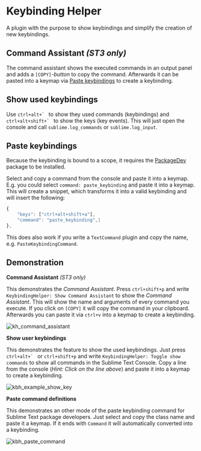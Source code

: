 # Keybinding Helper

A plugin with the purpose to show keybindings and simplify the creation of new keybindings.


## Command Assistant *(ST3 only)*

The command assistant shows the executed commands in an output panel and adds a `[COPY]`-*button* to copy the command. Afterwards it can be pasted into a keymap via [Paste keybindings](#paste-keybindings) to create a keybinding.


## Show used keybindings

Use ``ctrl+alt+` `` to show they used commands (keybindings) and ``ctrl+alt+shift+` `` to show the keys (key events). This will just open the console and call `sublime.log_commands` or `sublime.log_input`.


## Paste keybindings

Because the keybinding is bound to a scope, it requires the [PackageDev](https://packagecontrol.io/packages/PackageDev) package to be installed.

Select and copy a command from the console and paste it into a keymap.
E.g. you could select `command: paste_keybinding` and paste it into a keymap. This will create a snippet, which transforms it into a valid keybinding and will insert the following:

``` js
{
    "keys": ["ctrl+alt+shift+a"],
    "command": "paste_keybinding",|
},
```

This does also work if you write a `TextCommand` plugin and copy the name, e.g. `PasteKeybindingCommand`.

## Demonstration

__Command Assistant__ *(ST3 only)*

This demonstrates the *Command Assistant*. Press `ctrl+shift+p` and write `KeybindingHelper: Show Command Assistant` to show the *Command Assistant*. This will show the name and arguments of every command you execute. If you click on `[COPY]` it will copy the command in your clipboard. Afterwards you can paste it via `ctrl+v` into a keymap to create a keybinding.

![kh_command_assistant](https://cloud.githubusercontent.com/assets/12573621/14055462/856e63fa-f2e2-11e5-82b1-cc969d1739fd.gif)

__Show user keybindings__

This demonstrates the feature to show the used keybindings. Just press ``ctrl+alt+` `` or `ctrl+shift+p` and write `KeybindingHelper: Toggle show commands` to show all commands in the Sublime Text Console. Copy a line from the console (*Hint: Click on the line above*) and paste it into a keymap to create a keybinding.

![kbh_example_show_key](https://cloud.githubusercontent.com/assets/12573621/13863434/0f483dfc-ec9a-11e5-996b-c8bda789ea80.gif)

__Paste command definitions__

This demonstrates an other mode of the paste keybinding command for Sublime Text package developers. Just select and copy the class name and paste it a keymap. If it ends with `Command` it will automatically converted into a keybinding.

![kbh_paste_command](https://cloud.githubusercontent.com/assets/12573621/13863430/023aa104-ec9a-11e5-99b0-f7effdb9b017.gif)